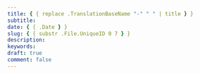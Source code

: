 ```yaml
---
title: { { replace .TranslationBaseName "-" " " | title } }
subtitle:
date: { { .Date } }
slug: { { substr .File.UniqueID 0 7 } }
description:
keywords:
draft: true
comment: false
---
```

